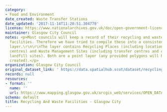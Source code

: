 ```yaml
---
category:
- Food and Environment
date_created: Waste Transfer Stations
date_updated: '2017-11-14T11:20:51.304770'
license: https://www.nationalarchives.gov.uk/doc/open-government-licence/version/3/
maintainer: Glasgow City Council
notes: <p>Most councils will keep a record of their recycling and waste management
  facilities. Therefore we have tried to compile these into a consistent national
  layer.\r\n\r\nThe layer contains Recycling Places (including locations of bins and
  centres) and Waste Management Sites (including transfer centres and current/historic
  landfill sites). Both are a point layer (any provided polygons will have a centroid
  created).</p>
organization: Glasgow City Council
original_dataset_link: ' https://data.spatialhub.scot/dataset/recycling_and_waste_facilities-gc'
records: null
resources:
- format: ''
  name: ''
  url: https://www.mapping.glasgow.gov.uk/arcgis_web/services/OPEN_DATA/City_Development_Plan/MapServer/WFSServer?request=GetCapabilities&service=WFS
schema: default
title: Recycling And Waste Facilities - Glasgow City
---
```

